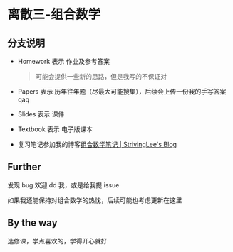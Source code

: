 # 离散三-组合数学
## 分支说明

- Homework 表示 作业及参考答案

  > 可能会提供一些新的思路，但是我写的不保证对

- Papers 表示 历年往年题（尽最大可能搜集），后续会上传一份我的手写答案 qaq

- Slides 表示 课件

- Textbook 表示 电子版课本

- 复习笔记参加我的博客[组合数学笔记 | StrivingLee's Blog](https://strivinglee.github.io/combinatorics-notes/)

## Further

发现 bug 欢迎 dd 我，或是给我提 issue

如果我还能保持对组合数学的热忱，后续可能也考虑更新在这里

## By the way

选修课，学点喜欢的，学得开心就好
